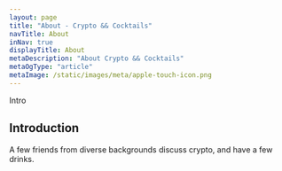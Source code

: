 ```yaml
---
layout: page
title: "About - Crypto && Cocktails"
navTitle: About
inNav: true
displayTitle: About
metaDescription: "About Crypto && Cocktails"
metaOgType: "article"
metaImage: /static/images/meta/apple-touch-icon.png
---
```


Intro

## Introduction

A few friends from diverse backgrounds discuss crypto, and have a few drinks.
